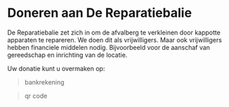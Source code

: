 # Doneren aan De Reparatiebalie

De Reparatiebalie zet zich in om de afvalberg te verkleinen door kappotte apparaten te repareren. We doen dit als vrijwilligers.
Maar ook vrijwilligers hebben financiele middelen nodig. Bijvoorbeeld voor de aanschaf van gereedschap en inrichting van de locatie.

Uw donatie kunt u overmaken op:

> bankrekening

> qr code



